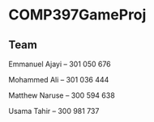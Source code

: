 # COMP397GameProj

## Team
Emmanuel Ajayi – 301 050 676

Mohammed Ali – 301 036 444

Matthew Naruse – 300 594 638

Usama Tahir – 300 981 737
